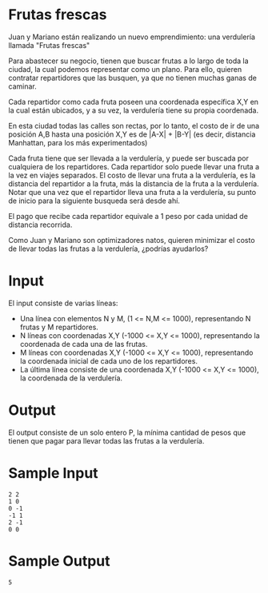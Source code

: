 # Frutas frescas

Juan y Mariano están realizando un nuevo emprendimiento: una verdulería llamada "Frutas frescas"

Para abastecer su negocio, tienen que buscar frutas a lo largo de toda la ciudad, la cual podemos representar como un plano. Para ello, quieren contratar repartidores que las busquen, ya que no tienen muchas ganas de caminar.

Cada repartidor como cada fruta poseen una coordenada específica X,Y en la cual están ubicados, y a su vez, la verdulería tiene su propia coordenada.

En esta ciudad todas las calles son rectas, por lo tanto, el costo de ir de una posición A,B hasta una posición X,Y es de |A-X| + |B-Y| (es decir, distancia Manhattan, para los más experimentados)

Cada fruta tiene que ser llevada a la verdulería, y puede ser buscada por cualquiera de los repartidores. Cada repartidor solo puede llevar una fruta a la vez en viajes separados. El costo de llevar una fruta a la verdulería, es la distancia del repartidor a la fruta, más la distancia de la fruta a la verdulería. Notar que una vez que el repartidor lleva una fruta a la verdulería, su punto de inicio para la siguiente busqueda será desde ahí.

El pago que recibe cada repartidor equivale a 1 peso por cada unidad de distancia recorrida.

Como Juan y Mariano son optimizadores natos, quieren minimizar el costo de llevar todas las frutas a la verdulería, ¿podrías ayudarlos?

# Input
El input consiste de varias líneas:
* Una línea con elementos N y M, (1 <= N,M <= 1000), representando N frutas y M repartidores.
* N líneas con coordenadas X,Y (-1000 <= X,Y <= 1000), representando la coordenada de cada una de las frutas.
* M líneas con coordenadas X,Y (-1000 <= X,Y <= 1000), representando la coordenada inicial de cada uno de los repartidores.
* La última línea consiste de una coordenada X,Y (-1000 <= X,Y <= 1000), la coordenada de la verdulería.

# Output
El output consiste de un solo entero P, la mínima cantidad de pesos que tienen que pagar para llevar todas las frutas a la verdulería.

# Sample Input
```
2 2
1 0
0 -1
-1 1
2 -1
0 0
```

# Sample Output
```
5
```